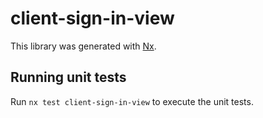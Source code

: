 # client-sign-in-view

This library was generated with [Nx](https://nx.dev).

## Running unit tests

Run `nx test client-sign-in-view` to execute the unit tests.

